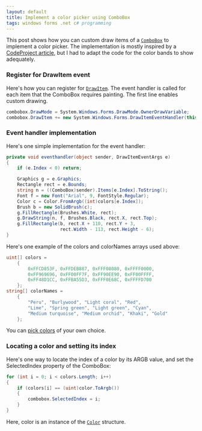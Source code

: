 ```yaml
---
layout: default
title: Implement a color picker using ComboBox
tags: windows forms .net c# programming
---
```


This post shows how you can custom draw items of a [`ComboBox`](http://msdn.microsoft.com/en-us/library/system.windows.forms.combobox.aspx) to implement a color picker. The implementation is mostly inspired by a [CodeProject article](http://www.codeproject.com/Articles/34332/Color-Picker-Combo-Box), but I had to adapt the code for the color bands to show adequately.

### Register for DrawItem event

Here's how you can register for [`DrawItem`](http://msdn.microsoft.com/en-us/library/system.windows.forms.combobox.drawitem.aspx). The event handler is called for each item that the ComboBox requires painting. The first line enables custom drawing.

```c#
combobox.DrawMode = System.Windows.Forms.DrawMode.OwnerDrawVariable;
combobox.DrawItem += new System.Windows.Forms.DrawItemEventHandler(this.eventhandler);
```

### Event handler implementation

Here's one simple implementation for the event handler:

```c#
private void eventhandler(object sender, DrawItemEventArgs e)
{
    if (e.Index < 0) return;

    Graphics g = e.Graphics;
    Rectangle rect = e.Bounds;
    string n = ((ComboBox)sender).Items[e.Index].ToString();
    Font f = new Font("Arial", 9, FontStyle.Regular);
    Color c = Color.FromArgb((int)colors[e.Index]);
    Brush b = new SolidBrush(c);
    g.FillRectangle(Brushes.White, rect);
    g.DrawString(n, f, Brushes.Black, rect.X, rect.Top);
    g.FillRectangle(b, rect.X + 110, rect.Y + 3,
                    rect.Width - 113, rect.Height - 6);
}
```

Here's one example of the colors and colorNames arrays used above:

```c#
uint[] colors =
    {
        0xFFCD853F, 0xFFDEB887, 0xFFF08080, 0xFFFF0000, 
        0xFF969696, 0xFF00FF7F, 0xFF90EE90, 0xFF00FFFF, 
        0xFF48D1CC, 0xFFBA55D3, 0xFFF0E68C, 0xFFFFD700
    };
string[] colorNames =
    {
        "Peru", "Burlywood", "Light coral", "Red",
        "Lime", "Spring green", "Light green", "Cyan",
        "Medium turquoise", "Medium orchid", "Khaki", "Gold"
    };
```

You can [pick colors](http://web.forret.com/tools/color_palette.asp) of your own choice.

### Locating a color and setting its index

Here's one way to locate the index of a color by its ARGB value, and set the SelectedIndex property of the ComboBox:

```c#
for (int i = 0; i < colors.Length; i++)
{
    if (colors[i] == (uint)color.ToArgb())
    {
        combobox.SelectedIndex = i;
    }
}
```

Here, color is an instance of the [`Color`](http://msdn.microsoft.com/en-us/library/system.drawing.color.aspx) structure.
